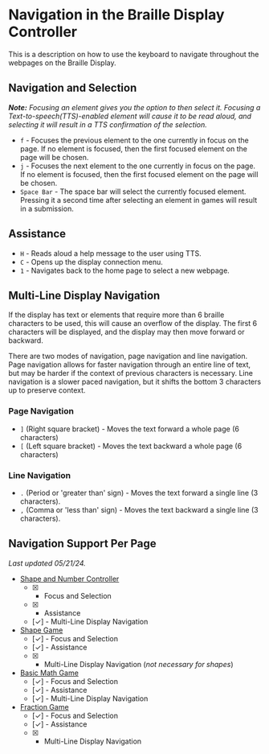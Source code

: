 # Navigation in the Braille Display Controller

This is a description on how to use the keyboard to navigate throughout the webpages on the Braille Display.

## Navigation and Selection

***Note:** Focusing an element gives you the option to then select it. Focusing a Text-to-speech(TTS)-enabled element will cause it to be read aloud, and selecting it will result in a TTS confirmation of the selection.*

- `f` - Focuses the previous element to the one currently in focus on the page. If no element is focused, then the first focused element on the page will be chosen.
- `j` - Focuses the next element to the one currently in focus on the page. If no element is focused, then the first focused element on the page will be chosen.
- `Space Bar` - The space bar will select the currently focused element. Pressing it a second time after selecting an element in games will result in a submission.

## Assistance

- `H` - Reads aloud a help message to the user using TTS.
- `C` - Opens up the display connection menu.
- `1` - Navigates back to the home page to select a new webpage.

## Multi-Line Display Navigation

If the display has text or elements that require more than 6 braille characters to be used, this will cause an overflow of the display. The first 6 characters will be displayed, and the display may then move forward or backward.

There are two modes of navigation, page navigation and line navigation. Page navigation allows for faster navigation through an entire line of text, but may be harder if the context of previous characters is necessary. Line navigation is a slower paced navigation, but it shifts the bottom 3 characters up to preserve context.

### Page Navigation

- `]` (Right square bracket) - Moves the text forward a whole page (6 characters)
- `[` (Left square bracket) - Moves the text backward a whole page (6 characters)

### Line Navigation

- `.` (Period or 'greater than' sign) - Moves the text forward a single line (3 characters).
- `,` (Comma or 'less than' sign) - Moves the text backward a single line (3 characters).

## Navigation Support Per Page

*Last updated 05/21/24.*

- [Shape and Number Controller](https://dtsivkovski.github.io/HapticResearch/controller.html)
  - [x] - Focus and Selection
  - [x] - Assistance
  - [✓] - Multi-Line Display Navigation
- [Shape Game](https:https://dtsivkovski.github.io/HapticResearch/shapegame.html)
  - [✓] - Focus and Selection
  - [✓] - Assistance
  - [x] - Multi-Line Display Navigation (*not necessary for shapes*)
- [Basic Math Game](https://dtsivkovski.github.io/HapticResearch/mathgame.html)
  - [✓] - Focus and Selection
  - [✓] - Assistance
  - [✓] - Multi-Line Display Navigation
- [Fraction Game](https://dtsivkovski.github.io/HapticResearch/mathgame.html)
  - [✓] - Focus and Selection
  - [✓] - Assistance
  - [x] - Multi-Line Display Navigation
